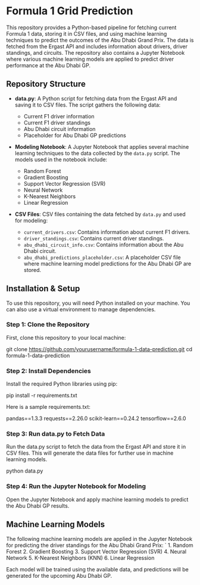 # Formula 1 Grid Prediction

This repository provides a Python-based pipeline for fetching current Formula 1 data, storing it in CSV files, and using machine learning techniques to predict the outcomes of the Abu Dhabi Grand Prix. The data is fetched from the Ergast API and includes information about drivers, driver standings, and circuits. The repository also contains a Jupyter Notebook where various machine learning models are applied to predict driver performance at the Abu Dhabi GP.

## Repository Structure

- **data.py**: A Python script for fetching data from the Ergast API and saving it to CSV files. The script gathers the following data:
  - Current F1 driver information
  - Current F1 driver standings
  - Abu Dhabi circuit information
  - Placeholder for Abu Dhabi GP predictions
  
- **Modeling Notebook**: A Jupyter Notebook that applies several machine learning techniques to the data collected by the `data.py` script. The models used in the notebook include:
  - Random Forest
  - Gradient Boosting
  - Support Vector Regression (SVR)
  - Neural Network
  - K-Nearest Neighbors
  - Linear Regression
  
- **CSV Files**: CSV files containing the data fetched by `data.py` and used for modeling:
  - `current_drivers.csv`: Contains information about current F1 drivers.
  - `driver_standings.csv`: Contains current driver standings.
  - `abu_dhabi_circuit_info.csv`: Contains information about the Abu Dhabi circuit.
  - `abu_dhabi_predictions_placeholder.csv`: A placeholder CSV file where machine learning model predictions for the Abu Dhabi GP are stored.

## Installation & Setup

To use this repository, you will need Python installed on your machine. You can also use a virtual environment to manage dependencies.

### Step 1: Clone the Repository
First, clone this repository to your local machine:

git clone https://github.com/yourusername/formula-1-data-prediction.git
cd formula-1-data-prediction

### Step 2: Install Dependencies

Install the required Python libraries using pip:

pip install -r requirements.txt

Here is a sample requirements.txt:

pandas==1.3.3
requests==2.26.0
scikit-learn==0.24.2
tensorflow==2.6.0

### Step 3: Run data.py to Fetch Data

Run the data.py script to fetch the data from the Ergast API and store it in CSV files. This will generate the data files for further use in machine learning models.

python data.py

### Step 4: Run the Jupyter Notebook for Modeling

Open the Jupyter Notebook and apply machine learning models to predict the Abu Dhabi GP results.

## Machine Learning Models

The following machine learning models are applied in the Jupyter Notebook for predicting the driver standings for the Abu Dhabi Grand Prix:
`
    1. Random Forest
    2. Gradient Boosting
    3. Support Vector Regression (SVR)
    4. Neural Network
    5. K-Nearest Neighbors (KNN)
    6. Linear Regression

Each model will be trained using the available data, and predictions will be generated for the upcoming Abu Dhabi GP.
